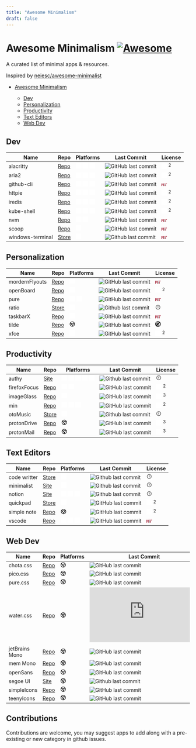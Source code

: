 ```yaml
---
title: "Awesome Minimalism"
draft: false
---
```


# Awesome Minimalism [![Awesome](https://awesome.re/badge-flat.svg)](https://awesome.re)

A curated list of minimal apps & resources.

Inspired by [neiesc/awesome-minimalist](https://github.com/neiesc/awesome-minimalist#awesome-minimalist-frameworks-)

- [Awesome Minimalism](#awesome-minimalism-)

  - [Dev](#dev)
  - [Personalization](#personalization)
  - [Productivity](#productivity)
  - [Text Editors](#text-editors)
  - [Web Dev](#web-dev)

## Dev

| Name              | Repo                                                   | Platforms                                                                                                                                             | Last Commit                                                                                                    | License                                                        |
|------------------ |------------------------------------------------------- |------------------------------------------------------------------------------------------------------------------------------------------------------ |--------------------------------------------------------------------------------------------------------------- |--------------------------------------------------------------- |
| alacritty         | [Repo](https://github.com/alacritty/alacritty)         | <img style="margin:0;display: inline-block;border-radius:0" src="/icons/platforms/windows.svg" width="15"> <img style="margin:0;display: inline-block;border-radius:0" src="/icons/platforms/apple.svg" width="15"> <img style="margin:0;display: inline-block;border-radius:0" src="/icons/platforms/linux.svg" width="15">  | ![GitHub last commit](https://img.shields.io/github/last-commit/alacritty/alacritty?style=flat-square)         | <img style="margin:0;display: inline-block;border-radius:0" src="/icons/license/apache.svg" width="15"> <sup>2</sup>   |
| aria2             | [Repo](https://github.com/aria2/aria2)                 | <img style="margin:0;display: inline-block;border-radius:0" src="/icons/platforms/windows.svg" width="15"> <img style="margin:0;display: inline-block;border-radius:0" src="/icons/platforms/apple.svg" width="15"> <img style="margin:0;display: inline-block;border-radius:0" src="/icons/platforms/linux.svg" width="15">  | ![GitHub last commit](https://img.shields.io/github/last-commit/aria2/aria2?style=flat-square)                 | <img style="margin:0;display: inline-block;border-radius:0" src="/icons/license/gpl.svg" width="15"> <sup>2</sup>      |
| github-cli        | [Repo](https://github.com/cli/cli)                     | <img style="margin:0;display: inline-block;border-radius:0" src="/icons/platforms/windows.svg" width="15"> <img style="margin:0;display: inline-block;border-radius:0" src="/icons/platforms/apple.svg" width="15"> <img style="margin:0;display: inline-block;border-radius:0" src="/icons/platforms/linux.svg" width="15">  | ![GitHub last commit](https://img.shields.io/github/last-commit/cli/cli?style=flat-square)                     | <img style="margin:0;display: inline-block;border-radius:0" src="/icons/license/mit.svg" width="15">                   |
| httpie            | [Repo](https://github.com/httpie/httpie)               | <img style="margin:0;display: inline-block;border-radius:0" src="/icons/platforms/windows.svg" width="15"> <img style="margin:0;display: inline-block;border-radius:0" src="/icons/platforms/apple.svg" width="15"> <img style="margin:0;display: inline-block;border-radius:0" src="/icons/platforms/linux.svg" width="15">  | ![GitHub last commit](https://img.shields.io/github/last-commit/httpie/httpie?style=flat-square)               | <img style="margin:0;display: inline-block;border-radius:0" src="/icons/license/freebsd.svg" width="15"> <sup>2</sup>  |
| iredis            | [Repo](https://github.com/laixintao/iredis)            | <img style="margin:0;display: inline-block;border-radius:0" src="/icons/platforms/windows.svg" width="15"> <img style="margin:0;display: inline-block;border-radius:0" src="/icons/platforms/apple.svg" width="15"> <img style="margin:0;display: inline-block;border-radius:0" src="/icons/platforms/linux.svg" width="15">  | ![GitHub last commit](https://img.shields.io/github/last-commit/laixintao/iredis?style=flat-square)            | <img style="margin:0;display: inline-block;border-radius:0" src="/icons/license/freebsd.svg" width="15"> <sup>2</sup>  |
| kube-shell        | [Repo](https://github.com/cloudnativelabs/kube-shell)  | <img style="margin:0;display: inline-block;border-radius:0" src="/icons/platforms/windows.svg" width="15"> <img style="margin:0;display: inline-block;border-radius:0" src="/icons/platforms/apple.svg" width="15"> <img style="margin:0;display: inline-block;border-radius:0" src="/icons/platforms/linux.svg" width="15">  | ![GitHub last commit](https://img.shields.io/github/last-commit/cloudnativelabs/kube-shell?style=flat-square)  | <img style="margin:0;display: inline-block;border-radius:0" src="/icons/license/apache.svg" width="15"> <sup>2</sup>   |
| nvm               | [Repo](https://github.com/nvm-sh/nvm)                  | <img style="margin:0;display: inline-block;border-radius:0" src="/icons/platforms/apple.svg" width="15"> <img style="margin:0;display: inline-block;border-radius:0" src="/icons/platforms/linux.svg" width="15">                                                     | ![GitHub last commit](https://img.shields.io/github/last-commit/nvm-sh/nvm?style=flat-square)                  | <img style="margin:0;display: inline-block;border-radius:0" src="/icons/license/mit.svg" width="15">                   |
| scoop             | [Repo](https://github.com/ScoopInstaller/Scoop/)       | <img style="margin:0;display: inline-block;border-radius:0" src="/icons/platforms/windows.svg" width="15">                                                                                                    | ![GitHub last commit](https://img.shields.io/github/last-commit/ScoopInstaller/Scoop?style=flat-square)        | <img style="margin:0;display: inline-block;border-radius:0" src="/icons/license/mit.svg" width="15">                   |
| windows-terminal  | [Store](https://is.gd/HAXFZL)                          | <img style="margin:0;display: inline-block;border-radius:0" src="/icons/platforms/windows.svg" width="15">                                                                                                    | ![Github last commit](https://img.shields.io/github/last-commit/Microsoft/Terminal?style=flat-square)          | <img style="margin:0;display: inline-block;border-radius:0" src="/icons/license/mit.svg" width="15">                   |

## Personalization

| Name            | Repo                                                                 | Platforms                                                                                                                                             | Last Commit                                                                                                               | License                                                    |
|---------------- |--------------------------------------------------------------------- |------------------------------------------------------------------------------------------------------------------------------------------------------ |-------------------------------------------------------------------------------------------------------------------------- |----------------------------------------------------------- |
| mordernFlyouts  | [Repo](https://github.com/ModernFlyouts-Community/ModernFlyouts)     | <img style="margin:0;display: inline-block;border-radius:0" src="/icons/platforms/windows.svg" width="15">                                                                                                    | ![GitHub last commit](https://img.shields.io/github/last-commit/ModernFlyouts-Community/ModernFlyouts?style=flat-square)  | <img style="margin:0;display: inline-block;border-radius:0" src="/icons/license/mit.svg" width="15">               |
| openBoard       | [Repo](https://github.com/openboard-team/openboard)                  | <img style="margin:0;display: inline-block;border-radius:0" src="/icons/platforms/android.svg" width="15">                                                                                                    | ![GitHub last commit](https://img.shields.io/github/last-commit/openboard-team/openboard?style=flat-square)               | <img style="margin:0;display: inline-block;border-radius:0" src="/icons/license/gpl.svg" width="15"> <sup>2</sup>  |
| pure            | [Repo](https://github.com/sindresorhus/pure)                         | <img style="margin:0;display: inline-block;border-radius:0" src="/icons/platforms/apple.svg" width="15"> <img style="margin:0;display: inline-block;border-radius:0" src="/icons/platforms/linux.svg" width="15">                                                     | ![GitHub last commit](https://img.shields.io/github/last-commit/sindresorhus/pure?style=flat-square)                      | <img style="margin:0;display: inline-block;border-radius:0" src="/icons/license/mit.svg" width="15">               |
| ratio           | [Store](https://play.google.com/store/apps/details?id=com.bllocosn)  | <img style="margin:0;display: inline-block;border-radius:0" src="/icons/platforms/android.svg" width="15">                                                                                                    | ![Github last commit](https://img.shields.io/badge/last%20commit-N%2FA-yellow?style=flat-square)                          | <img style="margin:0;display: inline-block;border-radius:0" src="/icons/license/none.svg" width="15">              |
| taskbarX        | [Repo](https://github.com/ChrisAnd1998/TaskbarX)                     | <img style="margin:0;display: inline-block;border-radius:0" src="/icons/platforms/windows.svg" width="15">                                                                                                    | ![GitHub last commit](https://img.shields.io/github/last-commit/ChrisAnd1998/TaskbarX?style=flat-square)                  | <img style="margin:0;display: inline-block;border-radius:0" src="/icons/license/mit.svg" width="15">               |
| tilde           | [Repo](https://github.com/xvvvyz/tilde)                              | <img style="margin:0;display: inline-block;border-radius:0" src="/icons/platforms/chrome.svg" width="15">  | ![GitHub last commit](https://img.shields.io/github/last-commit/xvvvyz/tilde?style=flat-square)                           | <img style="margin:0;display: inline-block;border-radius:0" src="/icons/license/unlicense.svg" width="15">         |
| xfce            | [Repo](https://github.com/xfce-mirror/xfwm4)                         | <img style="margin:0;display: inline-block;border-radius:0" src="/icons/platforms/linux.svg" width="15">                                                                                                      | ![GitHub last commit](https://img.shields.io/github/last-commit/xfce-mirror/xfwm4?style=flat-square)                      | <img style="margin:0;display: inline-block;border-radius:0" src="/icons/license/gpl.svg" width="15"> <sup>2</sup>  |

## Productivity

| Name          | Repo                                                                                            | Platforms                                                                                                                                                                                                                                               | Last Commit                                                                                                      | License                                                        |
|-------------- |------------------------------------------------------------------------------------------------ |-------------------------------------------------------------------------------------------------------------------------------------------------------------------------------------------------------------------------------------------------------- |----------------------------------------------------------------------------------------------------------------- |--------------------------------------------------------------- |
| authy         | [Site](https://authy.com/download/)                                                             | <img style="margin:0;display: inline-block;border-radius:0" src="/icons/platforms/android.svg" width="15"> <img style="margin:0;display: inline-block;border-radius:0" src="/icons/platforms/ios.svg" width="15"> <img style="margin:0;display: inline-block;border-radius:0" src="/icons/platforms/windows.svg" width="15"> <img style="margin:0;display: inline-block;border-radius:0" src="/icons/platforms/apple.svg" width="15"> <img style="margin:0;display: inline-block;border-radius:0" src="/icons/platforms/linux.svg" width="15">  | ![Github last commit](https://img.shields.io/badge/last%20commit-N%2FA-yellow?style=flat-square)                 | <img style="margin:0;display: inline-block;border-radius:0" src="/icons/license/none.svg" width="15">                  |
| firefoxFocus  | [Repo](https://github.com/mozilla-mobile/focus-android)                                         | <img style="margin:0;display: inline-block;border-radius:0" src="/icons/platforms/android.svg" width="15"> <img style="margin:0;display: inline-block;border-radius:0" src="/icons/platforms/ios.svg" width="15">                                                                                                                                                       | ![GitHub last commit](https://img.shields.io/github/last-commit/mozilla-mobile/focus-android?style=flat-square)  | <img style="margin:0;display: inline-block;border-radius:0" src="/icons/license/mozilla.svg" width="15"> <sup>2</sup>  |
| imageGlass    | [Repo](https://github.com/d2phap/ImageGlass#imageglass---a-lightweight-versatile-image-viewer)  | <img style="margin:0;display: inline-block;border-radius:0" src="/icons/platforms/windows.svg" width="15">                                                                                                                                                                                                      | ![GitHub last commit](https://img.shields.io/github/last-commit/d2phap/ImageGlass?style=flat-square)             | <img style="margin:0;display: inline-block;border-radius:0" src="/icons/license/gpl.svg" width="15"> <sup>3</sup>      |
| min           | [Repo](https://github.com/minbrowser/min)                                                       | <img style="margin:0;display: inline-block;border-radius:0" src="/icons/platforms/windows.svg" width="15"> <img style="margin:0;display: inline-block;border-radius:0" src="/icons/platforms/apple.svg" width="15"> <img style="margin:0;display: inline-block;border-radius:0" src="/icons/platforms/linux.svg" width="15">                                                                                                    | ![GitHub last commit](https://img.shields.io/github/last-commit/minbrowser/min?style=flat-square)                | <img style="margin:0;display: inline-block;border-radius:0" src="/icons/license/apache.svg" width="15"> <sup>2</sup>   |
| otoMusic      | [Store](https://play.google.com/store/apps/details?id=com.piyush.music)                         | <img style="margin:0;display: inline-block;border-radius:0" src="/icons/platforms/android.svg" width="15">                                                                                                                                                                                                      | ![Github last commit](https://img.shields.io/badge/last%20commit-N%2FA-yellow?style=flat-square)                 | <img style="margin:0;display: inline-block;border-radius:0" src="/icons/license/none.svg" width="15">                  |
| protonDrive   | [Repo](https://github.com/ProtonMail/WebClients/tree/main/applications/drive)                   |<img style="margin:0;display: inline-block;border-radius:0" src="/icons/platforms/chrome.svg" width="15">  | ![GitHub last commit](https://img.shields.io/github/last-commit/Protonmail/WebClients?style=flat-square)         | <img style="margin:0;display: inline-block;border-radius:0" src="/icons/license/gpl.svg" width="15"> <sup>3</sup>      |
| protonMail    | [Repo](https://github.com/ProtonMail/WebClients/tree/main/applications/mail)                    | <img style="margin:0;display: inline-block;border-radius:0" src="/icons/platforms/chrome.svg" width="15">  | ![GitHub last commit](https://img.shields.io/github/last-commit/Protonmail/WebClients?style=flat-square)         | <img style="margin:0;display: inline-block;border-radius:0" src="/icons/license/gpl.svg" width="15"> <sup>3</sup>      |

## Text Editors

| Name          | Repo                                                                                        | Platforms                                                                                                                                             | Last Commit                                                                                                        | License                                                    |
|-------------- |-------------------------------------------------------------------------------------------- |------------------------------------------------------------------------------------------------------------------------------------------------------ |------------------------------------------------------------------------------------------------------------------- |----------------------------------------------------------- |
| code writter  | [Store](https://apps.microsoft.com/store/detail/code-writer/9WZDNCRFHZDT)                   | <img style="margin:0;display: inline-block;border-radius:0" src="/icons/platforms/windows.svg" width="15">                                                                                                    | ![Github last commit](https://img.shields.io/badge/last%20commit-N%2FA-yellow?style=flat-square)                   | <img style="margin:0;display: inline-block;border-radius:0" src="/icons/license/none.svg" width="15">              |
| minimalist    | [Site](https://www.minimalist.app)                                                          | <img style="margin:0;display: inline-block;border-radius:0" src="/icons/platforms/apple.svg" width="15">                                                                                                      | ![Github last commit](https://img.shields.io/badge/last%20commit-N%2FA-yellow?style=flat-square)                   | <img style="margin:0;display: inline-block;border-radius:0" src="/icons/license/none.svg" width="15">              |
| notion        | [Site](https://notion.so)                                                                   | <img style="margin:0;display: inline-block;border-radius:0" src="/icons/platforms/windows.svg" width="15"> <img style="margin:0;display: inline-block;border-radius:0" src="/icons/platforms/apple.svg" width="15"> <img style="margin:0;display: inline-block;border-radius:0" src="/icons/platforms/linux.svg" width="15">  | ![Github last commit](https://img.shields.io/badge/last%20commit-N%2FA-yellow?style=flat-square)                   | <img style="margin:0;display: inline-block;border-radius:0" src="/icons/license/none.svg" width="15">              |
| quickpad      | [Store](https://apps.microsoft.com/store/detail/quick-pad-fluent-notepad-app/9PDLWQHTLSV3)  | <img style="margin:0;display: inline-block;border-radius:0" src="/icons/platforms/windows.svg" width="15">                                                                                                    | ![GitHub last commit](https://img.shields.io/github/last-commit/yaichenbaum/Quick-Pad?style=flat-square)           | <img style="margin:0;display: inline-block;border-radius:0" src="/icons/license/gpl.svg" width="15"> <sup>2</sup>  |
| simple note   | [Repo](https://github.com/Automattic/simplenote-electron)                                   | <img style="margin:0;display: inline-block;border-radius:0" src="/icons/platforms/chrome.svg" width="15">  | ![GitHub last commit](https://img.shields.io/github/last-commit/Automattic/simplenote-electron?style=flat-square)  | <img style="margin:0;display: inline-block;border-radius:0" src="/icons/license/gpl.svg" width="15"> <sup>2</sup>  |
| vscode        | [Repo](https://github.com/microsoft/vscode)                                                 | <img style="margin:0;display: inline-block;border-radius:0" src="/icons/platforms/windows.svg" width="15"> <img style="margin:0;display: inline-block;border-radius:0" src="/icons/platforms/apple.svg" width="15"> <img style="margin:0;display: inline-block;border-radius:0" src="/icons/platforms/linux.svg" width="15">  | ![GitHub last commit](https://img.shields.io/github/last-commit/microsoft/vscode?style=flat-square)                | <img style="margin:0;display: inline-block;border-radius:0" src="/icons/license/mit.svg" width="15">               |

## Web Dev

| Name            | Repo                                                                     | Platforms                                          | Last Commit                                                                                                   | License                                                      |
|---------------- |------------------------------------------------------------------------- |--------------------------------------------------- |-------------------------------------------------------------------------------------------------------------- |------------------------------------------------------------- |
| chota.css       | [Repo](https://github.com/jenil/chota)                                   | <img style="margin:0;display: inline-block;border-radius:0" src="/icons/platforms/chrome.svg" width="15">  | ![GitHub last commit](https://img.shields.io/github/last-commit/jenil/chota?style=flat-square)                | <img style="margin:0;display: inline-block;border-radius:0" src="/icons/license/mit.svg" width="15">                 |
| pico.css        | [Repo](https://github.com/picocss/pico)                                  | <img style="margin:0;display: inline-block;border-radius:0" src="/icons/platforms/chrome.svg" width="15">  | ![GitHub last commit](https://img.shields.io/github/last-commit/picocss/pico?style=flat-square)               | <img style="margin:0;display: inline-block;border-radius:0" src="/icons/license/mit.svg" width="15">                 |
| pure.css        | [Repo](https://github.com/pure-css/pure)                                 | <img style="margin:0;display: inline-block;border-radius:0" src="/icons/platforms/chrome.svg" width="15">  | ![GitHub last commit](https://img.shields.io/github/last-commit/pure-css/pure?style=flat-square)              | <img style="margin:0;display: inline-block;border-radius:0" src="/icons/license/freebsd.svg" width="15">             |
| water.css       | [Repo](https://github.com/kognise/water.css)                             | <img style="margin:0;display: inline-block;border-radius:0" src="/icons/platforms/chrome.svg" width="15">  | ![GitHub last commit](https://img.shields.io/github/last-commit/kognise/water.css?style=flat-square)          | <img style="margin:0;display: inline-block;border-radius:0" src="/icons/license/mit.svg" width="15">                 |
| jetBrains Mono  | [Repo](https://github.com/JetBrains/JetBrainsMono)                       | <img style="margin:0;display: inline-block;border-radius:0" src="/icons/platforms/chrome.svg" width="15">  | ![GitHub last commit](https://img.shields.io/github/last-commit/JetBrains/JetBrainsMono?style=flat-square)    | <img style="margin:0;display: inline-block;border-radius:0" src="/icons/license/ofl.png" width="15"> <sup>1.1</sup>  |
| mem Mono        | [Repo](https://github.com/oidoid/mem)                                    | <img style="margin:0;display: inline-block;border-radius:0" src="/icons/platforms/chrome.svg" width="15">  | ![GitHub last commit](https://img.shields.io/github/last-commit/oidoid/mem?style=flat-square)                 | <img style="margin:0;display: inline-block;border-radius:0" src="/icons/license/gpl.svg" width="15"> <sup>3</sup>    |
| openSans        | [Repo](https://github.com/googlefonts/opensans)                          | <img style="margin:0;display: inline-block;border-radius:0" src="/icons/platforms/chrome.svg" width="15">  | ![GitHub last commit](https://img.shields.io/github/last-commit/googlefonts/opensans?style=flat-square)       | <img style="margin:0;display: inline-block;border-radius:0" src="/icons/license/ofl.png" width="15"> <sup>1.1</sup>  |
| segoe UI        | [Site](https://learn.microsoft.com/en-us/typography/font-list/segoe-ui)  | <img style="margin:0;display: inline-block;border-radius:0" src="/icons/platforms/chrome.svg" width="15">  | ![Github last commit](https://img.shields.io/badge/last%20commit-N%2FA-yellow?style=flat-square)              | <img style="margin:0;display: inline-block;border-radius:0" src="/icons/license/none.svg" width="15">                |
| simpleIcons     | [Repo](https://github.com/simple-icons/simple-icons)                     | <img style="margin:0;display: inline-block;border-radius:0" src="/icons/platforms/chrome.svg" width="15">  | ![GitHub last commit](https://img.shields.io/github/last-commit/simple-icons/simple-icons?style=flat-square)  | <img style="margin:0;display: inline-block;border-radius:0" src="/icons/license/cc.svg" width="15">                 |
| teenyIcons      | [Repo](https://github.com/teenyicons/teenyicons)                         | <img style="margin:0;display: inline-block;border-radius:0" src="/icons/platforms/chrome.svg" width="15">  | ![GitHub last commit](https://img.shields.io/github/last-commit/teenyicons/teenyicons?style=flat-square)      | <img style="margin:0;display: inline-block;border-radius:0" src="/icons/license/mit.svg" width="15">                 |

## Contributions

 Contributions are welcome, you may suggest apps to add along with a pre-existing or new category in github issues.
